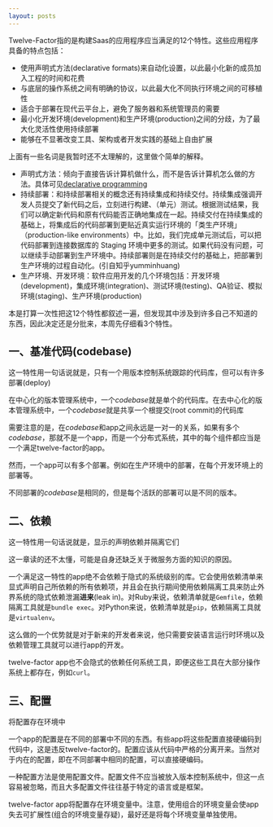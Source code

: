 ```yaml
---
layout: posts
---
```

Twelve-Factor指的是构建Saas的应用程序应当满足的12个特性。这些应用程序具备的特点包括：  
* 使用声明式方法(declarative formats)来自动化设置，以此最小化新的成员加入工程的时间和花费  
* 与底层的操作系统之间有明确的协议，以此最大化不同执行环境之间的可移植性  
* 适合于部署在现代云平台上，避免了服务器和系统管理员的需要  
* 最小化开发环境(development)和生产环境(production)之间的分歧，为了最大化灵活性使用持续部署  
* 能够在不显著改变工具、架构或者开发实践的基础上自由扩展  

上面有一些名词是我暂时还不太理解的，这里做个简单的解释。  
* 声明式方法：倾向于直接告诉计算机做什么，而不是告诉计算机怎么做的方法。具体可见[declarative programming](https://en.wikipedia.org/wiki/Declarative_programming)
* 持续部署：和持续部署相关的概念还有持续集成和持续交付。持续集成强调开发人员提交了新代码之后，立刻进行构建、（单元）测试。根据测试结果，我们可以确定新代码和原有代码能否正确地集成在一起。持续交付在持续集成的基础上，将集成后的代码部署到更贴近真实运行环境的「类生产环境」（production-like environments）中。比如，我们完成单元测试后，可以把代码部署到连接数据库的 Staging 环境中更多的测试。如果代码没有问题，可以继续手动部署到生产环境中。持续部署则是在持续交付的基础上，把部署到生产环境的过程自动化。(引自知乎yumminhuang)
* 生产环境、开发环境：软件应用开发的几个环境包括：开发环境(development)，集成环境(integration)、测试环境(testing)、QA验证、模拟环境(staging)、生产环境(production)  

本是打算一次性把这12个特性都叙述一遍，但发现其中涉及到许多自己不知道的东西，因此决定还是分批来，本周先仔细看3个特性。  

## 一、基准代码(codebase)  
这一特性用一句话说就是，只有一个用版本控制系统跟踪的代码库，但可以有许多部署(deploy)  

在中心化的版本管理系统中，一个*codebase*就是单个的代码库。在去中心化的版本管理系统中，一个*codebase*就是共享一个根提交(root commit)的代码库  

需要注意的是，在*codebase*和app之间永远是一对一的关系，如果有多个*codebase*，那就不是一个app，而是一个分布式系统，其中的每个组件都应当是一个满足twelve-factor的app。  

然而，一个app可以有多个部署。例如在生产环境中的部署，在每个开发环境上的部署等。  

不同部署的*codebase*是相同的，但是每个活跃的部署可以是不同的版本。  

## 二、依赖  
这一特性用一句话说就是，显示的声明依赖并隔离它们  

这一章读的还不太懂，可能是自身还缺乏关于微服务方面的知识的原因。  

一个满足这一特性的app绝不会依赖于隐式的系统级别的库。它会使用依赖清单来显式声明自己所依赖的所有依赖项，并且会在执行期间使用依赖隔离工具来防止外界系统的隐式依赖泄漏**进来**(leak in)。对Ruby来说，依赖清单就是`Gemfile`，依赖隔离工具就是`bundle exec`。对Python来说，依赖清单就是`pip`，依赖隔离工具就是`virtualenv`。  

这么做的一个优势就是对于新来的开发者来说，他只需要安装语言运行时环境以及依赖管理工具就可以进行app的开发。  

twelve-factor app也不会隐式的依赖任何系统工具，即便这些工具在大部分操作系统上都存在，例如`curl`。  

## 三、配置  
将配置存在环境中  

一个app的配置是在不同的部署中不同的东西。有些app将这些配置直接硬编码到代码中，这是违反twelve-factor的。配置应该从代码中严格的分离开来。当然对于内在的配置，即在不同部署中相同的配置，可以直接硬编码。  

一种配置方法是使用配置文件。配置文件不应当被放入版本控制系统中，但这一点容易被忽略，而且大多配置文件往往基于特定的语言或是框架。  

twelve-factor app将配置存在环境变量中。注意，使用组合的环境变量会使app失去可扩展性(组合的环境变量存疑)，最好还是将每个环境变量单独使用。  
